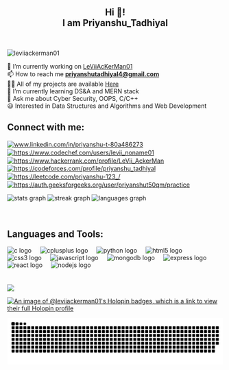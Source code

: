<br clear="both">

<h2 align="center">Hi 👋! <br>I am Priyanshu_Tadhiyal</h2>


<br clear="both">
<p align="left"> <img src="https://komarev.com/ghpvc/?username=leviiackerman01&label=Profile%20views&color=0e75b6&style=flat" alt="leviiackerman01" /> </p>

🔭 I’m currently working on [LeViiAcKerMan01](https://github.com/LeViiAcKerMan01/LeViiAcKerMan01)<br>
📫 How to reach me **priyanshutadhiyal4@gmail.com**<br>
👨‍💻 All of my projects are available [Here](https://github.com/LeViiAcKerMan01?tab=repositories)<br>
🌱 I’m currently learning DS&A and MERN stack<br>
💬 Ask me about Cyber Security, OOPS, C/C++<br>
😃 Interested in Data Structures and Algorithms and Web Development



<h2 align="left">Connect with me:</h2>
<p align="left">
    <a href="https://www.linkedin.com/in/priyanshu-t-80a486273" target="blank"><img align="center" src="https://raw.githubusercontent.com/rahuldkjain/github-profile-readme-generator/master/src/images/icons/Social/linked-in-alt.svg" alt="www.linkedin.com/in/priyanshu-t-80a486273" height="60" width="50" /></a>&nbsp;
    <a href="https://www.codechef.com/users/levii_noname01" target="blank"><img align="center" src="https://cdn.jsdelivr.net/npm/simple-icons@3.1.0/icons/codechef.svg" alt="https://www.codechef.com/users/levii_noname01" height="60" width="50" /></a>
    <a href="https://www.hackerrank.com/profile/LeVii_AckerMan" target="blank"><img align="center" src="https://raw.githubusercontent.com/rahuldkjain/github-profile-readme-generator/master/src/images/icons/Social/hackerrank.svg" alt="https://www.hackerrank.com/profile/LeVii_AckerMan" height="60" width="50" /></a>&nbsp;
    <a href="https://codeforces.com/profile/priyanshu_tadhiyal" target="blank"><img align="center" src="https://raw.githubusercontent.com/rahuldkjain/github-profile-readme-generator/master/src/images/icons/Social/codeforces.svg" alt="https://codeforces.com/profile/priyanshu_tadhiyal" height="60" width="50" /></a>&nbsp;
    <a href="https://leetcode.com/priyanshu-123_/" target="blank"><img align="center" src="https://raw.githubusercontent.com/rahuldkjain/github-profile-readme-generator/master/src/images/icons/Social/leet-code.svg" alt="https://leetcode.com/priyanshu-123_/" height="60" width="50" /></a>&nbsp;
    <a href="https://auth.geeksforgeeks.org/user/priyanshut50qm/practice" target="blank"><img align="center" src="https://raw.githubusercontent.com/rahuldkjain/github-profile-readme-generator/master/src/images/icons/Social/geeks-for-geeks.svg" alt="https://auth.geeksforgeeks.org/user/priyanshut50qm/practice" height="90" width="70" /></a>
</p>


<div align="left">
</div>



<div align="left">
  <img src="https://github-readme-stats.vercel.app/api?username=LeViiAcKerMan01&hide_title=false&hide_rank=false&show_icons=true&include_all_commits=true&count_private=true&disable_animations=false&theme=dracula&locale=en&hide_border=false" height="150" alt="stats graph"  />
  <img src="https://streak-stats.demolab.com?user=LeViiAcKerMan01&locale=en&mode=daily&theme=dracula&hide_border=false&border_radius=5" height="150" alt="streak graph"  />
  <img src="https://github-readme-stats.vercel.app/api/top-langs?username=LeViiAcKerMan01&locale=en&hide_title=false&layout=compact&card_width=320&langs_count=5&theme=dracula&hide_border=false" height="150" alt="languages graph"  />
</div>
<br>


<br clear="both">

<h2 align="left">Languages and Tools:</h2>
<div align="left">
  <img src="https://cdn.jsdelivr.net/gh/devicons/devicon/icons/c/c-original.svg" height="60" alt="c logo"  />
  <img width="12" />
  <img src="https://cdn.jsdelivr.net/gh/devicons/devicon/icons/cplusplus/cplusplus-original.svg" height="60" alt="cplusplus logo"  />
  <img width="12" />
  <img src="https://cdn.jsdelivr.net/gh/devicons/devicon/icons/python/python-original.svg" height="60" alt="python logo"  />
  <img width="12" />
  <img src="https://cdn.jsdelivr.net/gh/devicons/devicon/icons/html5/html5-original.svg" height="60" alt="html5 logo"  />
  <img width="12" />
  <img src="https://cdn.jsdelivr.net/gh/devicons/devicon/icons/css3/css3-original.svg" height="60" alt="css3 logo"  />
  <img width="12" />
  <img src="https://cdn.jsdelivr.net/gh/devicons/devicon/icons/javascript/javascript-original.svg" height="60" alt="javascript logo"  />
  <img width="12" />
  <img src="https://cdn.jsdelivr.net/gh/devicons/devicon/icons/mongodb/mongodb-original.svg" height="60" alt="mongodb logo"  />
  <img width="12" />
  <img src="https://cdn.jsdelivr.net/gh/devicons/devicon/icons/express/express-original.svg" height="60" alt="express logo"  />
  <img width="12" />
  <img src="https://cdn.jsdelivr.net/gh/devicons/devicon/icons/react/react-original.svg" height="60" alt="react logo"  />
  <img width="12" />
  <img src="https://cdn.jsdelivr.net/gh/devicons/devicon/icons/nodejs/nodejs-original.svg" height="60" alt="nodejs logo"  />
</div>

<br>


<br clear="both">

<img align="center" height="" src="https://cdn.dribbble.com/users/1162077/screenshots/3848914/programmer.gif"  />



<br clear="both">



[![An image of @leviiackerman01's Holopin badges, which is a link to view their full Holopin profile](https://holopin.me/leviiackerman01)](https://holopin.io/@leviiackerman01)

<picture>
  <source media="(prefers-color-scheme: dark)" srcset="https://raw.githubusercontent.com/platane/platane/output/github-contribution-grid-snake-dark.svg">
  <source media="(prefers-color-scheme: light)" srcset="https://raw.githubusercontent.com/platane/platane/output/github-contribution-grid-snake.svg">
  <img alt="github contribution grid snake animation" src="https://raw.githubusercontent.com/platane/platane/output/github-contribution-grid-snake.svg">
</picture>